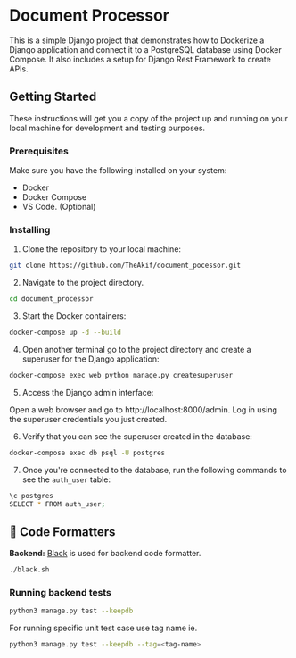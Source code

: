 # Document Processor

This is a simple Django project that demonstrates how to Dockerize a Django application and connect it to a PostgreSQL database using Docker Compose. It also includes a setup for Django Rest Framework to create APIs.

## Getting Started

These instructions will get you a copy of the project up and running on your local machine for development and testing purposes.

### Prerequisites

Make sure you have the following installed on your system:

- Docker
- Docker Compose
- VS Code. (Optional)

### Installing

1. Clone the repository to your local machine: 
```bash 
git clone https://github.com/TheAkif/document_pocessor.git
```
2. Navigate to the project directory.
```bash
cd document_processor
```
3. Start the Docker containers: 
```bash
docker-compose up -d --build
```
4. Open another terminal go to the project directory and create a superuser for the Django application:
```bash
docker-compose exec web python manage.py createsuperuser
```

5. Access the Django admin interface:

Open a web browser and go to http://localhost:8000/admin. Log in using the superuser credentials you just created.

6. Verify that you can see the superuser created in the database:
```bash
docker-compose exec db psql -U postgres
```

7. Once you're connected to the database, run the following commands to see the `auth_user` table:
```bash
\c postgres
SELECT * FROM auth_user;
```

## 💅 Code Formatters
**Backend:**
[Black](https://github.com/psf/black) is used for backend code formatter.
```bash
./black.sh
```

### Running backend tests

```bash
python3 manage.py test --keepdb
```

For running specific unit test case use tag name ie.
```bash
python3 manage.py test --keepdb --tag=<tag-name>

```
